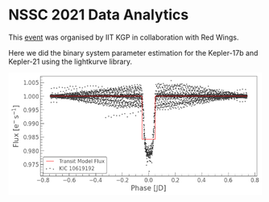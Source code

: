 # NSSC 2021 Data Analytics

This [event](https://nssc.in/) was organised by IIT KGP in collaboration with Red Wings.

Here we did the binary system parameter estimation for the Kepler-17b and Kepler-21 using the lightkurve library.

![folded lightcurve](model_fit.png)
